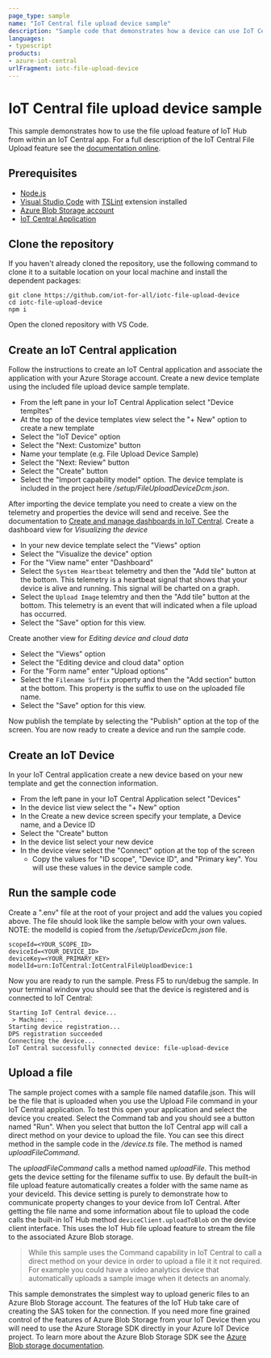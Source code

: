 ```yaml
---
page_type: sample
name: "IoT Central file upload device sample"
description: "Sample code that demonstrates how a device can use IoT Central to upload a file to cloud storage."
languages:
- typescript
products:
- azure-iot-central
urlFragment: iotc-file-upload-device
---
```


# IoT Central file upload device sample
This sample demonstrates how to use the file upload feature of IoT Hub from within an IoT Central app. For a full description of the IoT Central File Upload feature see the [documentation online](https://apps.azureiotcentral.com).

## Prerequisites
* [Node.js](https://nodejs.org/en/download/)
* [Visual Studio Code](https://code.visualstudio.com/Download) with [TSLint](https://marketplace.visualstudio.com/items?itemName=ms-vscode.vscode-typescript-tslint-plugin) extension installed
* [Azure Blob Storage account](https://docs.microsoft.com/en-us/azure/storage/blobs/storage-quickstart-blobs-portal)
* [IoT Central Application](https://docs.microsoft.com/en-us/azure/iot-central/core/quick-deploy-iot-central)

## Clone the repository
If you haven't already cloned the repository, use the following command to clone it to a suitable location on your local machine and install the dependent packages:
```
git clone https://github.com/iot-for-all/iotc-file-upload-device
cd iotc-file-upload-device
npm i
```
Open the cloned repository with VS Code.

## Create an IoT Central application
Follow the instructions to create an IoT Central application and associate the application with your Azure Storage account. Create a new device template using the included file upload device sample template.
* From the left pane in your IoT Central Application select "Device templtes"
* At the top of the device templates view select the "+ New" option to create a new template
* Select the "IoT Device" option
* Select the "Next: Customize" button
* Name your template (e.g. File Upload Device Sample)
* Select the "Next: Review" button
* Select the "Create" button
* Select the "Import capability model" option. The device template is included in the project here */setup/FileUploadDeviceDcm.json*.

After importing the device template you need to create a view on the telemetry and properties the device will send and receive. See the documentation to [Create and manage dashboards in IoT Central](https://docs.microsoft.com/en-us/azure/iot-central/core/howto-create-personal-dashboards). Create a dashboard view for *Visualizing the device*
* In your new device template select the "Views" option
* Select the "Visualize the device" option
* For the "View name" enter "Dashboard"
* Select the `System Heartbeat` telemetry and then the "Add tile" button at the bottom. This telemetry is a heartbeat signal that shows that your device is alive and running. This signal will be charted on a graph.
* Select the `Upload Image` telemtry and then the "Add tile" button at the bottom. This telemetry is an event that will indicated when a file upload has occurred.
* Select the "Save" option for this view.

Create another view for *Editing device and cloud data*
* Select the "Views" option
* Select the "Editing device and cloud data" option
* For the "Form name" enter "Upload options"
* Select the `Filename Suffix` property and then the "Add section" button at the bottom. This property is the suffix to use on the uploaded file name.
* Select the "Save" option for this view.

Now publish the template by selecting the "Publish" option at the top of the screen. You are now ready to create a device and run the sample code.

## Create an IoT Device
In your IoT Central application create a new device based on your new template and get the connection information.
* From the left pane in your IoT Central Application select "Devices"
* In the device list view select the "+ New" option
* In the Create a new device screen specify your template, a Device name, and a Device ID
* Select the "Create" button
* In the device list select your new device
* In the device view select the "Connect" option at the top of the screen
  * Copy the values for "ID scope", "Device ID", and "Primary key". You will use these values in the device sample code.

## Run the sample code
Create a ".env" file at the root of your project and add the values you copied above. The file should look like the sample below with your own values. NOTE: the modelId is copied from the */setup/DeviceDcm.json* file.
```
scopeId=<YOUR_SCOPE_ID>
deviceId=<YOUR_DEVICE_ID>
deviceKey=<YOUR_PRIMARY_KEY>
modelId=urn:IoTCentral:IotCentralFileUploadDevice:1
```

Now you are ready to run the sample. Press F5 to run/debug the sample. In your terminal window you should see that the device is registered and is connected to IoT Central:
```
Starting IoT Central device...
 > Machine: ...
Starting device registration...
DPS registration succeeded
Connecting the device...
IoT Central successfully connected device: file-upload-device
```

## Upload a file
The sample project comes with a sample file named datafile.json. This will be the file that is uploaded when you use the Upload File command in your IoT Central application. To test this open your application and select the device you created. Select the Command tab and you should see a button named "Run". When you select that button the IoT Central app will call a direct method on your device to upload the file. You can see this direct method in the sample code in the */device.ts* file. The method is named *uploadFileCommand*.

The *uploadFileCommand* calls a method named *uploadFile*. This method gets the device setting for the filename suffix to use. By default the built-in file upload feature automatically creates a folder with the same name as your deviceId. This device setting is purely to demonstrate how to communicate property changes to your device from IoT Central. After getting the file name and some information about file to upload the code calls the built-in IoT Hub method `deviceClient.uploadToBlob` on the device client interface. This uses the IoT Hub file upload feature to stream the file to the associated Azure Blob storage.

> While this sample uses the Command capability in IoT Central to call a direct method on your device in order to upload a file it it not required. For example you could have a video analytics device that automatically uploads a sample image when it detects an anomaly.

This sample demonstrates the simplest way to upload generic files to an Azure Blob Storage account. The features of the IoT Hub take care of creating the SAS token for the connection. If you need more fine grained control of the features of Azure Blob Storage from your IoT Device then you will need to use the Azure Storage SDK directly in your Azure IoT Device project. To learn more about the Azure Blob Storage SDK see the [Azure Blob storage documentation](https://docs.microsoft.com/en-us/azure/storage/blobs/storage-blobs-introduction).
